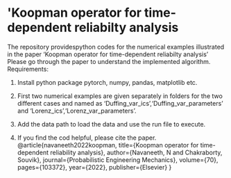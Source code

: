 # 'Koopman operator for time-dependent reliabilty analysis
The repository providespython codes for the numerical examples illustrated in the paper ‘Koopman operator for time-dependent reliabilty analysis’
Please go through the paper to understand the implemented algorithm.
Requirements:

1. Install python package pytorch, numpy, pandas, matplotlib etc.

2. First two numerical examples are given separately in folders for the two different cases and named as
   ‘Duffing_var_ics’,‘Duffing_var_parameters’ and ‘Lorenz_ics’,‘Lorenz_var_parameters’.

3. Add the data path to load the data and use the run file to execute.
4. If you find the cod helpful, please cite the paper.
@article{navaneeth2022koopman,
  title={Koopman operator for time-dependent reliability analysis},
  author={Navaneeth, N and Chakraborty, Souvik},
  journal={Probabilistic Engineering Mechanics},
  volume={70},
  pages={103372},
  year={2022},
  publisher={Elsevier}
}
